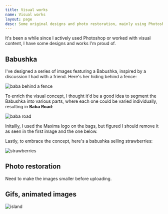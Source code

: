 ```yaml
---
title: Visual works
name: Visual works
layout: page
desc: Some original designs and photo restoration, mainly using Photoshop/Illustrator
---
```


It's been a while since I actively used Photoshop or worked with visual content, I have some designs and works I'm proud of.

<h2> Babushka </h2>

I've designed a series of images featuring a Babushka, inspired by a discussion I had with a friend. Here's her hiding behind a fence: 

![baba behind a fence](/assets/images/babacover.jpg)

To enrich the visual concept, I thought it'd be a good idea to segment the Babushka into various parts, where each one could be varied individually, resulting in __Baba Road__:

![baba road](/assets/images/Babaroad.jpg)

Initailly, I used the Maxima logo on the bags, but figured I should remove it as seen in the first image and the one below.

Lastly, to embrace the concept, here's a babushka selling strawberries:

![strawberries](/assets/images/bababraskes1.jpg)

<h2> Photo restoration </h2>

Need to make the images smaller before uploading. 

<h2> Gifs, animated images </h2>

![island](/assets/images/floating-isle.gif)
